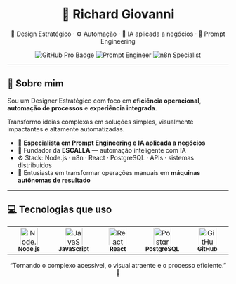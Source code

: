 <h1 align="center">🚀 Richard Giovanni</h1>
<p align="center">
  🎯 Design Estratégico · ⚙️ Automação · 🧠 IA aplicada a negócios · 🧩 Prompt Engineering
</p>

<div align="center">
  <img src="https://img.shields.io/badge/GitHub-Pro-purple?style=flat&logo=github" alt="GitHub Pro Badge" />
  <img src="https://img.shields.io/badge/Prompt%20Engineer-Expert-blueviolet?style=flat&logo=openai" alt="Prompt Engineer" />
  <img src="https://img.shields.io/badge/n8n-Automation%20Specialist-orange?style=flat&logo=n8n" alt="n8n Specialist" />
</div>

---

## 🧠 Sobre mim

Sou um Designer Estratégico com foco em **eficiência operacional**, **automação de processos** e **experiência integrada**.

Transformo ideias complexas em soluções simples, visualmente impactantes e altamente automatizadas.

- 🧩 **Especialista em Prompt Engineering e IA aplicada a negócios**
- 🧠 Fundador da **ESCALLA** — automação inteligente com IA
- ⚙️ Stack: Node.js · n8n · React · PostgreSQL · APIs · sistemas distribuídos
- 🎯 Entusiasta em transformar operações manuais em **máquinas autônomas de resultado**

---

## 💻 Tecnologias que uso

<div align="center">

<table>
  <tr>
    <td align="center" width="100">
      <img src="https://cdn.jsdelivr.net/gh/devicons/devicon/icons/nodejs/nodejs-original.svg" height="40" alt="Node.js"/><br/>
      <sub><b>Node.js</b></sub>
    </td>
    <td align="center" width="100">
      <img src="https://cdn.jsdelivr.net/gh/devicons/devicon/icons/javascript/javascript-original.svg" height="40" alt="JavaScript"/><br/>
      <sub><b>JavaScript</b></sub>
    </td>
    <td align="center" width="100">
      <img src="https://cdn.jsdelivr.net/gh/devicons/devicon/icons/react/react-original.svg" height="40" alt="React"/><br/>
      <sub><b>React</b></sub>
    </td>
    <td align="center" width="100">
      <img src="https://cdn.jsdelivr.net/gh/devicons/devicon/icons/postgresql/postgresql-original.svg" height="40" alt="PostgreSQL"/><br/>
      <sub><b>PostgreSQL</b></sub>
    </td>
    <td align="center" width="100">
      <img src="https://cdn.jsdelivr.net/gh/devicons/devicon/icons/github/github-original.svg" height="40" alt="GitHub"/><br/>
      <sub><b>GitHub</b></sub>
    </td>
  </tr>
</table>

</div>


<p align="center">
  “Tornando o complexo acessível, o visual atraente e o processo eficiente.” 🚀
</p>
